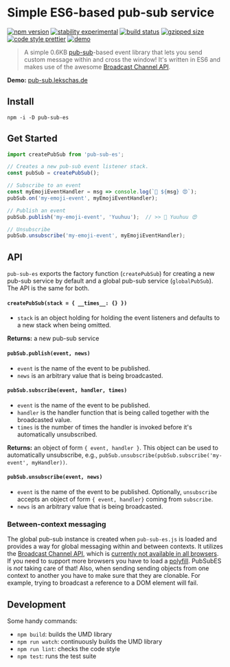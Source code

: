 # Simple ES6-based pub-sub service

[![npm version](https://img.shields.io/npm/v/pub-sub-es.svg)](https://www.npmjs.com/package/pub-sub-es)
[![stability experimental](https://img.shields.io/badge/stability-stable-green.svg)](https://nodejs.org/api/documentation.html#documentation_stability_index)
[![build status](https://travis-ci.org/flekschas/pub-sub.svg?branch=master)](https://travis-ci.org/flekschas/pub-sub)
[![gzipped size](https://img.shields.io/badge/gzipped%20size-0.7%20KB-6ae3c7.svg)](https://unpkg.com/pub-sub-es)
[![code style prettier](https://img.shields.io/badge/code_style-prettier-ff69b4.svg)](https://github.com/prettier/prettier)
[![demo](https://img.shields.io/badge/demo-online-c15de2.svg)](http://pub-sub.lekschas.de)

> A simple 0.6KB [pub-sub](https://en.wikipedia.org/wiki/Publish%E2%80%93subscribe_pattern)-based event library that lets you send custom message within and cross the window! It's written in ES6 and makes use of the awesome [Broadcast Channel API](https://developer.mozilla.org/en-US/docs/Web/API/Broadcast_Channel_API).

**Demo:** [pub-sub.lekschas.de](http://pub-sub.lekschas.de)

## Install

```
npm -i -D pub-sub-es
```

## Get Started

```javascript
import createPubSub from 'pub-sub-es';

// Creates a new pub-sub event listener stack.
const pubSub = createPubSub();

// Subscribe to an event
const myEmojiEventHandler = msg => console.log(`🎉 ${msg} 😍`);
pubSub.on('my-emoji-event', myEmojiEventHandler);

// Publish an event
pubSub.publish('my-emoji-event', 'Yuuhuu');  // >> 🎉 Yuuhuu 😍

// Unsubscribe
pubSub.unsubscribe('my-emoji-event', myEmojiEventHandler);
```

## API

`pub-sub-es` exports the factory function (`createPubSub`) for creating a new pub-sub service by default and a global pub-sub service (`globalPubSub`). The API is the same for both.

#### `createPubSub(stack = { __times__: {} })`

- `stack` is an object holding for holding the event listeners and defaults to a new stack when being omitted.

**Returns:** a new pub-sub service

#### `pubSub.publish(event, news)`

- `event` is the name of the event to be published.
- `news` is an arbitrary value that is being broadcasted.

#### `pubSub.subscribe(event, handler, times)`

- `event` is the name of the event to be published.
- `handler` is the handler function that is being called together with the broadcasted value.
- `times` is the number of times the handler is invoked before it's automatically unsubscribed.

**Returns:** an object of form `{ event, handler }`. This object can be used to automatically unsubscribe, e.g., `pubSub.unsubscribe(pubSub.subscribe('my-event', myHandler))`.

#### `pubSub.unsubscribe(event, news)`

- `event` is the name of the event to be published. Optionally, `unsubscribe` accepts an object of form `{ event, handler}` coming from `subscribe`. 
- `news` is an arbitrary value that is being broadcasted.

### Between-context messaging

The global pub-sub instance is created when `pub-sub-es.js` is loaded and provides a way for
global messaging within and between contexts. It utilizes the [Broadcast Channel API](https://developer.mozilla.org/en-US/docs/Web/API/BroadcastChannel), which is [currently not available in all browsers](https://caniuse.com/#feat=broadcastchannel). If you need to support more browsers you have to load a [polyfill](https://gist.github.com/alexis89x/041a8e20a9193f3c47fb). PubSubES is _not_ taking care of that! Also, when sending sending objects from one context to another you have to make sure that they are clonable. For example, trying to broadcast a reference to a DOM element will fail.

## Development

Some handy commands:

- `npm build`: builds the UMD library
- `npm run watch`: continuously builds the UMD library
- `npm run lint`: checks the code style
- `npm test`: runs the test suite
